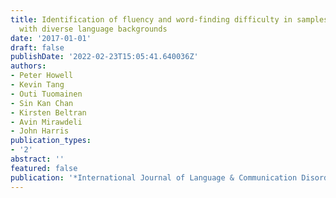 ```yaml
---
title: Identification of fluency and word-finding difficulty in samples of children
  with diverse language backgrounds
date: '2017-01-01'
draft: false
publishDate: '2022-02-23T15:05:41.640036Z'
authors:
- Peter Howell
- Kevin Tang
- Outi Tuomainen
- Sin Kan Chan
- Kirsten Beltran
- Avin Mirawdeli
- John Harris
publication_types:
- '2'
abstract: ''
featured: false
publication: '*International Journal of Language & Communication Disorders*'
---
```


